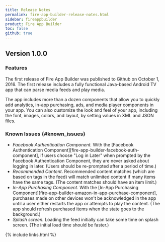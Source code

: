 ```yaml
---
title: Release Notes
permalink: fire-app-builder-release-notes.html
sidebar: fireappbuilder
product: Fire App Builder
toc: false
github: true
---
```


## Version 1.0.0

### Features

The first release of Fire App Builder was published to Github on October 1, 2016. The first release includes a fully functional Java-based Android TV app that can parse media feeds and play media.

The app includes more than a dozen components that allow you to quickly add analytics, in-app purchasing, ads, and media player components in your app. You can also customize the look and feel of your app, including the font, images, colors, and layout, by setting values in XML and JSON files.


### Known Issues {#known_issues}

*  *Facebook Authentication Component.* With the [Facebook Authentication Component][fire-app-builder-facebook-auth-component], if users choose "Log in Later" when prompted by the Facebook Authentication Component, they are never asked about logging in later. (Users should be re-prompted after a period of time.)
*  *Recommended Content*. Recommended content matches (which are based on tags in the feed) will match unlimited content if many items have the same tags. (The content matches should have an item limit.)
*  *In-App Purchasing Component.* With the [In-App Purchasing Component][fire-app-builder-amazon-in-app-purchase-component], purchases made on other devices won't be acknowledged in the app until a user either restarts the app or attempts to play the content. (The app should refresh purchased items when the state goes to the background.)
*  *Splash screen.* Loading the feed initially can take some time on splash screen. (The initial load time should be faster.)


{% include links.html %}

